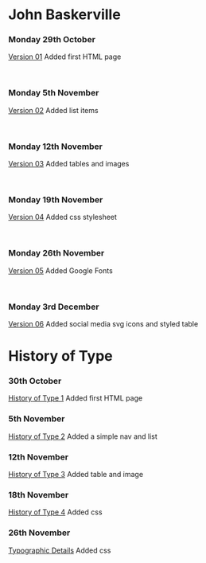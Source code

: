 # John Baskerville

### Monday 29th October 

[Version 01](https://meganturtlee.github.io/john_baskerville/baskerville1.html)
Added first HTML page

<br>

### Monday 5th November 

[Version 02](https://meganturtlee.github.io/john_baskerville/baskerville2.html)
Added list items

<br>

### Monday 12th November

[Version 03](https://meganturtlee.github.io/john_baskerville/baskerville3.html)
Added tables and images

<br>

### Monday 19th November

[Version 04](https://meganturtlee.github.io/john_baskerville/baskerville4.html) 
Added css stylesheet

<br>

### Monday 26th November

[Version 05](https://meganturtlee.github.io/john_baskerville/baskerville5.html) 
Added Google Fonts

<br>

### Monday 3rd December
[Version 06](https://meganturtlee.github.io/john_baskerville/baskerville6.html) 
Added social media svg icons and styled table

# History of Type

### 30th October 

[History of Type 1](https://meganturtlee.github.io/john_baskerville/History/history1.html) 
Added first HTML page

### 5th November
[History of Type 2](https://meganturtlee.github.io/john_baskerville/History/history2.html)
Added a simple nav and list

### 12th November
[History of Type 3](https://meganturtlee.github.io/john_baskerville/History/history3.html)
Added table and image

### 18th November
[History of Type 4](https://meganturtlee.github.io/john_baskerville/History/history4.html)
Added css

### 26th November
[Typographic Details](https://meganturtlee.github.io/john_baskerville/History/typographic_exercise.html)
Added css